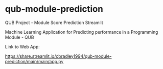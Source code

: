 # qub-module-prediction
QUB Project - Module Score Prediction Streamlit

Machine Learning Application for Predicting performance in a Programming Module - QUB

Link to Web App: 

https://share.streamlit.io/cbradley1994/qub-module-prediction/main/main/app.py
